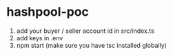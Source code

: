 # hashpool-poc

1. add your buyer / seller account id in src/index.ts
2. add keys in .env
3. npm start (make sure you have tsc installed globally)

